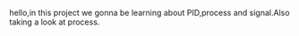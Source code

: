 hello,in this project we gonna be learning about PID,process and signal.Also taking a look at process.